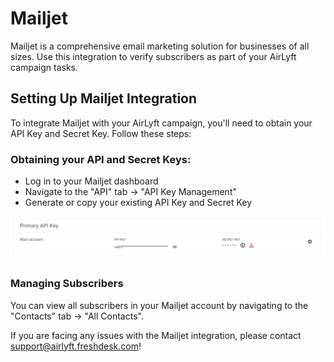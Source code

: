 # Mailjet

Mailjet is a comprehensive email marketing solution for businesses of all sizes. Use this integration to verify subscribers as part of your AirLyft campaign tasks.

## Setting Up Mailjet Integration

To integrate Mailjet with your AirLyft campaign, you'll need to obtain your API Key and Secret Key. Follow these steps:

### Obtaining your API and Secret Keys:

- Log in to your Mailjet dashboard
- Navigate to the "API" tab → "API Key Management"
- Generate or copy your existing API Key and Secret Key

![Mailjet API Keys](../../../images/EmailMailjetAPI.png)

### Managing Subscribers

You can view all subscribers in your Mailjet account by navigating to the "Contacts" tab → "All Contacts".

If you are facing any issues with the Mailjet integration, please contact [support@airlyft.freshdesk.com](mailto:support@airlyft.freshdesk.com)!
